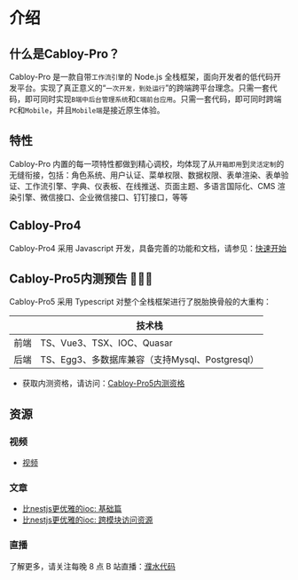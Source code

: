# 介绍

## 什么是Cabloy-Pro？

Cabloy-Pro 是一款自带`工作流引擎`的 Node.js 全栈框架，面向开发者的低代码开发平台。实现了真正意义的“`一次开发，到处运行`”的跨端跨平台理念。只需一套代码，即可同时实现`B端中后台管理系统`和`C端前台应用`。只需一套代码，即可同时跨端`PC`和`Mobile`，并且`Mobile端`是接近原生体验。

## 特性

Cabloy-Pro 内置的每一项特性都做到精心调校，均体现了从`开箱即用`到`灵活定制`的无缝衔接，包括：角色系统、用户认证、菜单权限、数据权限、表单渲染、表单验证、工作流引擎、字典、仪表板、在线推送、页面主题、多语言国际化、CMS 渲染引擎、微信接口、企业微信接口、钉钉接口，等等

## Cabloy-Pro4

Cabloy-Pro4 采用 Javascript 开发，具备完善的功能和文档，请参见：[快速开始](https://cabloy.com/zh-cn/articles/guide-quick-start.html)

## Cabloy-Pro5内测预告 🚀🚀🚀

Cabloy-Pro5 采用 Typescript 对整个全栈框架进行了脱胎换骨般的大重构：

|      | 技术栈                                          |
| ---- | ----------------------------------------------- |
| 前端 | TS、Vue3、TSX、IOC、Quasar                      |
| 后端 | TS、Egg3、多数据库兼容（支持Mysql、Postgresql） |

- 获取内测资格，请访问：[Cabloy-Pro5内测资格](https://store.cabloy.com/zh-cn/articles/Cabloy5-Internal-Testing-Access.html)

## 资源

### 视频

- [视频](../resources/videos.md)

### 文章

- [比nestjs更优雅的ioc: 基础篇](../resources/articles/ioc-basic.md)
- [比nestjs更优雅的ioc: 跨模块访问资源](../resources/articles/ioc-cross-module.md)

### 直播

了解更多，请关注每晚 8 点 B 站直播：[濮水代码](https://space.bilibili.com/454737998)
